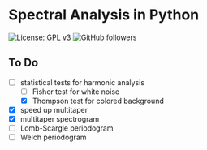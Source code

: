 # Spectral Analysis in Python

[![License: GPL v3](https://img.shields.io/badge/License-GPL%20v3-blue.svg?style=flat-square)](https://www.gnu.org/licenses/gpl-3.0) ![GitHub followers](https://img.shields.io/github/followers/sarttiso?logo=github&style=flat-square)


## To Do

- [ ] statistical tests for harmonic analysis
  - [ ] Fisher test for white noise
  - [x] Thompson test for colored background
- [x] speed up multitaper
- [x] multitaper spectrogram
- [ ] Lomb-Scargle periodogram
- [ ] Welch periodogram
